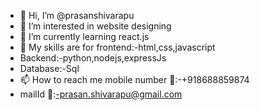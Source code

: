 - 👋 Hi, I’m @prasanshivarapu
- 👀 I’m interested in website designing
- 🌱 I’m currently learning react.js
- 💞️ My skills are for frontend:-html,css,javascript
- Backend:-python,nodejs,expressJs
- Database:-Sql
- 📫 How to reach me mobile number 📱:-+918688859874 
- mailId 📩:-prasan.shivarapu@gmail.com

<!---
prasanshivarapu/prasanshivarapu is a ✨ special ✨ repository because its `README.md` (this file) appears on your GitHub profile.
You can click the Preview link to take a look at your changes.
--->

